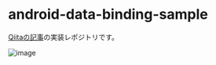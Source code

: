 # android-data-binding-sample

[Qiitaの記事](https://qiita.com/sahara/items/4054d7480fb39f5593bc)の実装レポジトリです。

![image](https://qiita-user-contents.imgix.net/https%3A%2F%2Fqiita-image-store.s3.ap-northeast-1.amazonaws.com%2F0%2F162670%2F226f645a-4b10-7b98-1f32-de8d719e4b70.gif?ixlib=rb-1.2.2&auto=format&gif-q=60&q=75&s=d8c2fed5a159216ad50e05daceafd37b)
